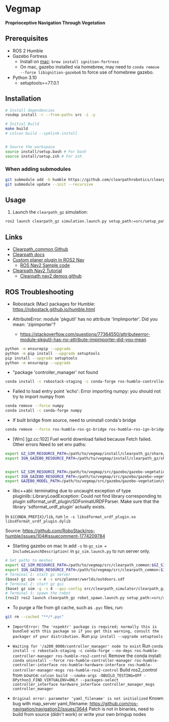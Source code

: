 # Vegmap

**Proprioceptive Navigation Through Vegetation**

## Prerequisites

- ROS 2 Humble
- Gazebo Fortress
  - Install on [mac](https://gazebosim.org/docs/fortress/install_osx/): `brew install ignition-fortress`
  - On mac, gazebo installed via homebrew, may need to `conda remove --force libignition-gazebo6` to force use of homebrew gazebo.
- Python 3.10
  - setuptools==77.0.1

## Installation

```bash
# Install dependencies
rosdep install -r --from-paths src -i -y

# Initial Build
make build
# colcon build --symlink-install


# Source the workspace
source install/setup.bash # For bash
source install/setup.zsh # For zsh
```

### When adding submodules

```bash
git submodule add -b humble https://github.com/clearpathrobotics/clearpath_common.git
git submodule update --init --recursive
```

## Usage

1. Launch the `clearpath_gz` simulation:

```bash
ros2 launch clearpath_gz simulation.launch.py setup_path:=src/setup_path world:=outdoors
```

## Links

- [Clearpath_common Github](https://github.com/clearpathrobotics/clearpath_common/tree/humble)
- [Clearpath docs](https://docs.clearpathrobotics.com/docs/ros/)
- [Custom planer plugin in ROS2 Nav](https://docs.nav2.org/plugin_tutorials/docs/writing_new_nav2planner_plugin.html#)
  - [ROS Nav2 Sample code](https://github.com/ros-navigation/navigation2_tutorials/tree/humble)
- [Clearpath Nav2 Tutorial](https://docs.clearpathrobotics.com/docs/ros/tutorials/navigation_demos/nav2/)
  - [Clearpath nav2 demos github](https://github.com/clearpathrobotics/clearpath_nav2_demos)

## ROS Troubleshooting

- Robostack (Mac) packages for Humble: https://robostack.github.io/humble.html

- AttributeError: module 'pkgutil' has no attribute 'ImpImporter'. Did you mean: 'zipimporter'?
  - https://stackoverflow.com/questions/77364550/attributeerror-module-pkgutil-has-no-attribute-impimporter-did-you-mean

```bash
python -m ensurepip --upgrade
python -m pip install --upgrade setuptools
pip install --upgrade setuptools
python -m ensurepip --upgrade
```

- "package 'controller_manager' not found

```bash
conda install -c robostack-staging -c conda-forge ros-humble-controller-manager ros-humble-controller-interface ros-humble-controller-manager-msgs
```

- Failed to load entry point 'echo': Error importing numpy: you should not try to import numpy from

```bash
conda remove --force numpy
conda install -c conda-forge numpy
```

- If built bridge from source, need to uninstall conda's bridge

```bash
conda remove --force ros-humble-ros-gz-bridge ros-humble-ros-ign-bridge ros-humble-cv-bridge
```

- [Wrn] [gz.cc:102] Fuel world download failed because Fetch failed. Other errors
  Need to set env paths:

```bash
export GZ_SIM_RESOURCE_PATH=/path/to/vegmap/install/clearpath_gz/share/clearpath_gz/worlds:$GZ_SIM_RESOURCE_PATH
export IGN_GAZEBO_RESOURCE_PATH=/path/to/vegmap/install/clearpath_gz/share/clearpath_gz/worlds:$IGN_GAZEBO_RESOURCE_PATH


export GZ_SIM_RESOURCE_PATH=/path/to/vegmap/src/gazebo/gazebo-vegetation:$GZ_SIM_RESOURCE_PATH
export IGN_GAZEBO_RESOURCE_PATH=/path/to/vegmap/src/gazebo/gazebo-vegetation:$IGN_GAZEBO_RESOURCE_PATH
export GAZEBO_MODEL_PATH=/path/to/vegmap/src/gazebo/gazebo-vegetation/gazebo_vegetation/models:$GAZEBO_MODEL_PATH
```

- libc++abi: terminating due to uncaught exception of type pluginlib::LibraryLoadException: Could not find library corresponding to plugin sdformat_urdf_plugin/SDFormatURDFParser. Make sure that the library 'sdformat_urdf_plugin' actually exists.

In `${CONDA_PREFIX}/lib`, run `ln -s libsdformat_urdf_plugin.so libsdformat_urdf_plugin.dylib`

Source: https://github.com/RoboStack/ros-humble/issues/104#issuecomment-1774209784

- Starting gazebo on mac
  In add `-s` to `gz_sim = IncludeLaunchDescription(` in `gz_sim.launch.py` to run server only.

```bash
# Set paths to meshes
export GZ_SIM_RESOURCE_PATH=/path/to/vegmap/src/clearpath_common:$GZ_SIM_RESOURCE_PATH
export IGN_GAZEBO_RESOURCE_PATH=/path/to/vegmap/src/clearpath_common:$IGN_GAZEBO_RESOURCE_PATH
# Terminal 1: start gz server
(base) gz sim -v 4 -s src/planner/worlds/outdoors.sdf
# Terminal 2: start gz gui
(base) gz sim -g -v 4 --gui-config src/clearpath_simulator/clearpath_gz/config/gui.config
# Terminal 3: spawn the robot
(ros2) ros2 launch clearpath_gz robot_spawn.launch.py setup_path:=src/setup_path
```

- To purge a file from git cache, such as `.pyc` files, run:

```bash
git rm --cached "**/*.pyc"
```

- `ImportError: The 'nspektr' package is required; normally this is bundled with this package so if you get this warning, consult the packager of your distribution.`
  Run `pip install --upgrade setuptools`

- `Waiting for '/a200_0000/controller_manager' node to exist`
  Run `conda install -c robostack-staging -c conda-forge --no-deps ros-humble-controller-manager ros-humble-ros2-control`
  Remove the conda install: `conda uninstall --force ros-humble-controller-manager ros-humble-controller-interface ros-humble-hardware-interface ros-humble-controller-manager-msgs ros-humble-ros2-control`
  Build ros2_control from source: `colcon build --cmake-args -DBUILD_TESTING=OFF -DPython3_FIND_VIRTUALENV=ONLY --packages-select controller_interface hardware_interface controller_manager_msgs controller_manager`

- `Original error: parameter 'yaml_filename' is not initialized`
  Known bug with map_server yaml_filename: https://github.com/ros-navigation/navigation2/issues/3644
  Patch is not in binaries, need to build from source (didn't work) or write your own bringup nodes
